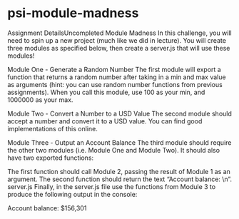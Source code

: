 # psi-module-madness
Assignment DetailsUncompleted
Module Madness
In this challenge, you will need to spin up a new project (much like we did in lecture). You will create three modules as specified below, then create a server.js that will use these modules!

Module One - Generate a Random Number
The first module will export a function that returns a random number after taking in a min and max value as arguments (hint: you can use random number functions from previous assignments). When you call this module, use 100 as your min, and 1000000 as your max.

Module Two - Convert a Number to a USD Value
The second module should accept a number and convert it to a USD value. You can find good implementations of this online.

Module Three - Output an Account Balance
The third module should require the other two modules (i.e. Module One and Module Two). It should also have two exported functions:

The first function should call Module 2, passing the result of Module 1 as an argument.
The second function should return the text “Account balance: \n”.
server.js
Finally, in the server.js file use the functions from Module 3 to produce the following output in the console:

Account balance:
$156,301

